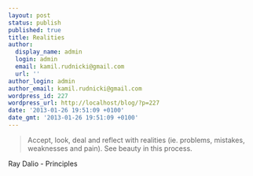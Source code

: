 ```yaml
---
layout: post
status: publish
published: true
title: Realities
author:
  display_name: admin
  login: admin
  email: kamil.rudnicki@gmail.com
  url: ''
author_login: admin
author_email: kamil.rudnicki@gmail.com
wordpress_id: 227
wordpress_url: http://localhost/blog/?p=227
date: '2013-01-26 19:51:09 +0100'
date_gmt: '2013-01-26 19:51:09 +0100'
---
```

<blockquote>Accept, look, deal and reflect with realities (ie. problems, mistakes, weaknesses and pain). See beauty in this process.</p></blockquote>
<div class="attribution">Ray Dalio - Principles</div>
